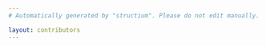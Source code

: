 ```yaml
---
# Automatically generated by "structium". Please do not edit manually.

layout: contributors
---
```


